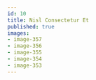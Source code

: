 ```yaml
---
id: 10
title: Nisl Consectetur Et
published: true
images:
- image-357
- image-356
- image-355
- image-354
- image-353
---
```

